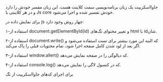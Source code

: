 جاوااسکریپت یک زبان‌ برنامه‌نویسی سمت کلاینت هست. این زبان مفسر خودش را دارد و در هر کلاینتی با Js core خودش تفسیر شده و اجرا می‌شود.



برای نمایش داده در js چهار روش وجود دارد:

۱-استفاده از document.getElementById(id) و تغییر محتوای تگ‌های html با idشان.

۲-استفاده از document.write() که البته این مورد بیشتر برای تست استفاده می‌شود و اگر بعد از لود شدن کامل صفحه اجرا شود، تمام محتویات قبلی را پاک می‌کند.

۳-استفاده از window.allert() که دیالوگی را در صفحه نمایش می‌دهد.

۴-استفاده از console.log() که در کنسول لاگی را نمایش می‌دهد.


برای اجرای کدهای جاوااسکریپت از تگ <script> در html استفاده می‌شود.

جاوا اسکریپت همانند زبان‌های برنامه‌نویسی دیگر دارای دستورات مختلفی هست.
var a = 4;

تستفاده از semicolon در جاوااسکریپت اجباری نیست اما بهتر است بعد از هر دستور اجرایی از آن استفاده کنیم.

اینتکس جاوااسکریپت تقریبا مشابه کاتلین است.
مقادیر در جاوااسکریپت دو نوع، literal  و variable هستند.
لیترال‌ها مثل اعداد و استرینگ‌ها
و variable ها مثل var x;
عملگرهای محاسباتی در جاوااسکریپت، همان عملگرهای ریاضیاتی هستند.

کامنت ها در جاوااسکریپت //  و /*hello*/  هستند.

قانون نامگذاری در جاوااسکریپت lower camel case است.

کامنت ها در جاوااسکریپت:
برای کامنت گذاری بیشتر از // استفاده می‌شود.
از /*hello*/ بیشتر برای داکیومنت‌های رسمی استفاده می‌شود.

متغیر‌ها در جاوا اسکریپت:
متغیرهایی که مقداری نداشته باشند undefined هستند.
نکته جالب آنکه اگر متغیری مقدار داشته باشد و دوباره تعریف شود، مقدار قبلی خود را از دست نمی‌دهد.


جمع یک عدد با یک استرینگ در جاوااسکریپت، یک استرینگ می‌شود.


نال یا null در جاوااسکریپت یک آبجکت است. 
undefined و null
 از نظر مقداری برابرند ولی نوع‌های متفاوتی دارند.



با استفاده از arguments در داخل یک فانکشن‌، می‌توانیم لیست همه ورودی‌های فانکشن را بگیریم. این در صورتی است که در آرگومان‌های فانکشن اصلا چیزی تعریف نکرده‌ایم.



در  js  می توانیم یک متغیر با مقدار یک فانکشن داشته باشیم و از آن پس، آن فانکشن را با نام متغیر می‌شناسیم و حتی اگر خود فانکشن نام دیگری داشته باشد، در نظر گرفته نخواهد شد.


anonymos functions
فانکشن‌هایی که نام ندارند و به متغیری هم الصاق نشده اند. این فانکشن‌ها را در همان جا استفاده می‌کنیم.  


به هیچ وجه نباید کدهای جاوا اسکریپت را در فایل‌های tml  بریزیم. بهتر آن است که در تگ script  سورس فایل js را قرار دهیم تا اجرا شود.
و کد‌های  js در همان فایل سورس باشند.


آبجکت‌
---
در جاوا‌اسکریپت چیزی به نام کلاس وجود ندارد، و آبجکت‌ها را در هر لحظه که بخواهیم، می‌سازیم.
به جای استفاده از کلاس‌ها، با استفاده از فانکشن‌ها آبجکت جدید می‌سازیم. به این صورت که هنگام صدا زدن یک فانکشن از کلمه کلیدی new قبل از آن استفاده می‌کنیم. در این حالت آبجکتی از آن انکشن ساخته می‌شود.


jquery
---
کار با  DOM  سخت و غیرقابل اعتماد است، برای همین از jQury  استفاده می‌کنیم. این ابزار به چهار دلیل استفاده می‌شود:
Dom
Ajax
Events
Effects

برای اینکه این سه مورد را راحتتر هندل کنیم از jQuery استفاده می‌کنیم.

برای استفاده از jQuery ابتدا باید آن را به فایل‌هایمان اضافه کنیم، برای این‌ کار یا از cdn ‌های گوگل و ... استفاده می‌کنیم و یا jquery را برروی cdn خودمان قرار می‌دهیم تا از آن استفاده کنیم.

مثلا با اضافه کردن این خط به فایل html  می‌توانیم jQury  را به آن فایل اضافه کنیم.
```html
	<script src="https://ajax.googleapis.com/ajax/libs/jquery/1.12.4/jquery.min.js"></script>
 ```

حالا با استفاده از jQuery  یا $  می‌توانیم به jQuery دسترسی داشته باشیم.
  برای کار با این لایبرری میتونی داکیومنت‌هاش رو بخونی. واقعا ابزار خفنی هست.


جی‌کوئری پلاگین‌هایی هم دارد که با آن‌ها می‌توانیم کارهای زیادی بکنیم، از جمله اینکه مثلا درگ‌اند‌دارپ را اضافه کنیم، یا تب اضافه کنیم و ... . که این پلاگین‌ها هم در خود سایت موجود است.



هر آبجکتی که در جاوااسکریپت ساخته می‌شود، در globalScope  وجود دارد، برای اینکه فوت‌پرینت برنامه یا لایبرری خودمان را در اسکوپ گلوبال حل کنیم، بهتر است کل کدمان را در یک آبجکت گلوبال قرار دهیم. 
